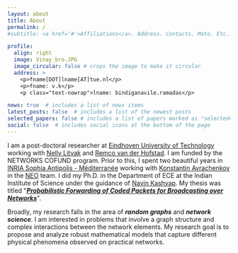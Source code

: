 ```yaml
---
layout: about
title: About
permalink: /
#subtitle: <a href='#'>Affiliations</a>. Address. Contacts. Moto. Etc.

profile:
  align: right
  image: Vinay_bro.JPG
  image_circular: false # crops the image to make it circular
  address: >
    <p>fname[DOT]lname[AT]tue.nl</p>
    <p>fname: v.k</p>
    <p class="text-nowrap">lname: bindiganavile.ramadas</p>

news: true  # includes a list of news items
latest_posts: false  # includes a list of the newest posts
selected_papers: false # includes a list of papers marked as "selected={true}"
social: false  # includes social icons at the bottom of the page
---
```

I am a post-doctoral researcher at [Eindhoven University of Technology](https://research.tue.nl/en/organisations/statistics-probability-and-operations-research/persons/) working with [Nelly Litvak](https://www.tue.nl/en/research/researchers/nelly-litvak) and [Remco van der Hofstad](https://www.win.tue.nl/~rhofstad/). I am funded by the NETWORKS COFUND program. Prior to this, I spent two beautiful years in [INRIA Sophia Antipolis - Méditerranée](https://www.inria.fr/fr/centre-inria-sophia-antipolis-mediterranee) working with [Konstantin Avrachenkov](https://www-sop.inria.fr/members/Konstantin.Avratchenkov/me.html) in the [NEO](https://team.inria.fr/neo/) team. I did my Ph.D. in the Department of ECE at the Indian Institute of Science under the guidance of [Navin Kashyap](https://ece.iisc.ac.in/~nkashyap/). My thesis was titled "<a href = "assets/pdf/IISc_Vinay_thesis.pdf">***Probabilistic Forwarding of Coded Packets for Broadcasting over Networks***</a>".

Broadly, my research falls in the area of ***random graphs*** and ***network science***. I am interested in problems that involve a graph structure and complex interactions between the network elements. My research goal is to propose and analyze robust mathematical models that capture different physical phenomena observed on practical networks.
